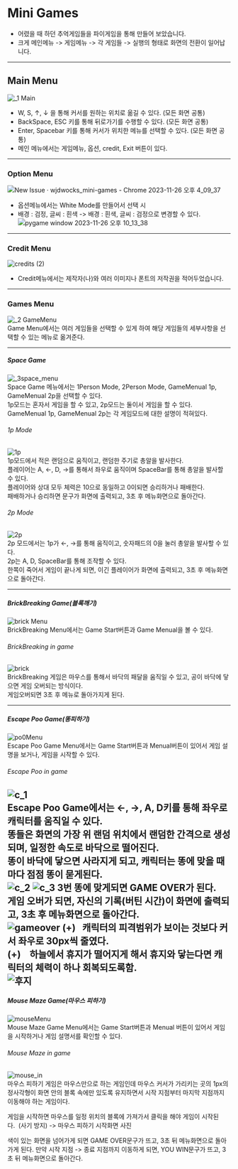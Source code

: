 # Mini Games
- 어렸을 때 하던 추억게임들을 파이게임을 통해 만들어 보았습니다.
- 크게 메인메뉴 -> 게임메뉴 -> 각 게임들 -> 실행의 형태로 화면의 전환이 일어납니다.
  
---
## Main Menu
![_1 Main](https://github.com/wjdwocks/mini-games/assets/144427497/90f9a4f7-18f1-4722-b71b-888ee314919b)<br/>
- W, S, &uarr;, &darr; 을 통해 커서를 원하는 위치로 옮길 수 있다. (모든 화면 공통)
- BackSpace, ESC 키를 통해 뒤로가기를 수행할 수 있다. (모든 화면 공통)
- Enter, Spacebar 키를 통해 커서가 위치한 메뉴를 선택할 수 있다. (모든 화면 공통)
- 메인 메뉴에서는 게임메뉴, 옵션, credit, Exit 버튼이 있다.

--- 
### Option Menu
![New Issue · wjdwocks_mini-games - Chrome 2023-11-26 오후 4_09_37](https://github.com/wjdwocks/mini-games/assets/144427497/3903e5c5-e539-4397-a7ee-0e1ab0289501)
<br/>
- 옵션메뉴에서는 White Mode를 만들어서 선택 시
- 배경 : 검정, 글씨 : 흰색 -> 배경 : 흰색, 글씨 : 검정으로 변경할 수 있다.
![pygame window 2023-11-26 오후 10_13_38](https://github.com/wjdwocks/mini-games/assets/144427497/661bc39a-71d2-4e36-8d4e-b7d6b12821f4)

--- 
### Credit Menu
![credits (2)](https://github.com/wjdwocks/mini-games/assets/144427497/df8b28ca-453a-46b5-93cc-2c2d35398a09)<br/>
- Credit메뉴에서는 제작자(나)와 여러 이미지나 폰트의 저작권을 적어두었습니다.

---
### Games Menu
![_2 GameMenu](https://github.com/wjdwocks/mini-games/assets/144427497/0afb1b0e-d575-453b-bf5b-6d68277c2fd2)<br/>
Game Menu에서는 여러 게임들을 선택할 수 있게 하여 해당 게임들의 세부사항을 선택할 수 있는 메뉴로 옮겨준다.<br/>

---
##### Space Game
![_3space_menu](https://github.com/wjdwocks/mini-games/assets/144427497/021d0497-8dd5-40eb-baf5-e1e6aecad969)<br/>
Space Game 메뉴에서는 1Person Mode, 2Person Mode, GameMenual 1p, GameMenual 2p을 선택할 수 있다.<br/>
1p모드는 혼자서 게임을 할 수 있고, 2p모드는 둘이서 게임을 할 수 있다.<br/>
GameMenual 1p, GameMenual 2p는 각 게임모드에 대한 설명이 적혀있다.<br/>

###### 1p Mode
![1p](https://github.com/wjdwocks/mini-games/assets/144427497/c9260bba-6563-463b-b240-191627523de9) <br/>
1p모드에서 적은 랜덤으로 움직이고, 랜덤한 주기로 총알을 발사한다. <br/>
플레이어는 A, &larr;, D, &rarr;를 통해서 좌우로 움직이며 SpaceBar를 통해 총알을 발사할 수 있다.<br/>
플레이어와 상대 모두 체력은 10으로 동일하고 0이되면 승리하거나 패배한다.<br/>
패배하거나 승리하면 문구가 화면에 출력되고, 3초 후 메뉴화면으로 돌아간다.<br/>

###### 2p Mode
![2p](https://github.com/wjdwocks/mini-games/assets/144427497/31af62c7-d1f1-4b76-b8ff-e84fd41218a3) <br/>
2p 모드에서는 1p가 &larr;, &rarr;를 통해 움직이고, 숫자패드의 0을 눌러 총알을 발사할 수 있다.<br/>
2p는 A, D, SpaceBar를 통해 조작할 수 있다.<br/>
한쪽이 죽어서 게임이 끝나게 되면, 이긴 플레이어가 화면에 출력되고, 3초 후 메뉴화면으로 돌아간다.<br/>

---
##### BrickBreaking Game(블록깨기)
![brick Menu](https://github.com/wjdwocks/mini-games/assets/144427497/25d8a2be-e9a2-435a-851d-ab796d15ef59)<br/>
BrickBreaking Menu에서는 Game Start버튼과 Game Menual을 볼 수 있다.

###### BrickBreaking in game
![brick](https://github.com/wjdwocks/mini-games/assets/144427497/dde7c415-65fa-42f4-81f2-bb0f5658cb2a) <br/>
BrickBreaking 게임은 마우스를 통해서 바닥의 패달을 움직일 수 있고, 공이 바닥에 닿으면 게임 오버되는 방식이다. <br/>
게임오버되면 3초 후 메뉴로 돌아가지게 된다.

---
##### Escape Poo Game(똥피하기)
![po0Menu](https://github.com/wjdwocks/mini-games/assets/144427497/ccc3c9d5-f549-4322-822f-4d725c17c200)<br/>
Escape Poo Game Menu에서는 Game Start버튼과 Menual버튼이 있어서 게임 설명을 보거나, 게임을 시작할 수 있다.

###### Escape Poo in game
![c_1](https://github.com/wjdwocks/mini-games/assets/144427497/02a4f90c-9028-4374-a001-7f91116e410a)<br/>
Escape Poo Game에서는 &larr;, &rarr;, A, D키를 통해 좌우로 캐릭터를 움직일 수 있다.<br/>
똥들은 화면의 가장 위 랜덤 위치에서 랜덤한 간격으로 생성되며, 일정한 속도로 바닥으로 떨어진다.<br/>
똥이 바닥에 닿으면 사라지게 되고, 캐릭터는 똥에 맞을 때마다 점점 똥이 묻게된다.<br/>
![c_2](https://github.com/wjdwocks/mini-games/assets/144427497/92143c28-ee29-451d-ae2f-96d339d99e73)
![c_3](https://github.com/wjdwocks/mini-games/assets/144427497/65b71bc8-e75f-4ac0-a3a1-b9151afa7e8f)
3번 똥에 맞게되면 GAME OVER가 된다.<br/>
게임 오버가 되면, 자신의 기록(버틴 시간)이 화면에 출력되고, 3초 후 메뉴화면으로 돌아간다.<br/>
![gameover](https://github.com/wjdwocks/mini-games/assets/144427497/9c064bb8-d7ed-4b79-a0d8-57fa4e1677a8)
(+) &nbsp;&nbsp;캐릭터의 피격범위가 보이는 것보다 커서 좌우로 30px씩 줄였다.<br/>
(+) &nbsp;&nbsp; 하늘에서 휴지가 떨어지게 해서 휴지와 닿는다면 캐릭터의 체력이 하나 회복되도록함.<br/>
![후지](https://github.com/wjdwocks/mini-games/assets/144427497/6c6d100a-f0c0-4f57-ac6c-b742f74e5569)
---
##### Mouse Maze Game(마우스 피하기)
![mouseMenu](https://github.com/wjdwocks/mini-games/assets/144427497/d594c09a-2c6f-4101-bfe2-000683538545)<br/>
Mouse Maze Game Menu에서는 Game Start버튼과 Menual 버튼이 있어서 게임을 시작하거나 게임 설명서를 확인할 수 있다.

###### Mouse Maze in game
![mouse_in](https://github.com/wjdwocks/mini-games/assets/144427497/c52d3ad7-544e-4ff5-ab12-4d7aa903480c)<br/>
마우스 피하기 게임은 마우스만으로 하는 게임인데 마우스 커서가 가리키는 곳의 1px의 정사각형이 화면 안의 블록 속에만 있도록 유지하면서 시작 지점부터 마지막 지점까지 이동해야 하는 게임이다.

게임을 시작하면 마우스를 일정 위치의 블록에 가져가서 클릭을 해야 게임이 시작된다.&nbsp;&nbsp;(사기 방지)
-> 마우스 피하기 시작화면 사진

색이 있는 화면을 넘어가게 되면 GAME OVER문구가 뜨고, 3초 뒤 메뉴화면으로 돌아가게 된다.
만약 시작 지점 -> 종료 지점까지 이동하게 되면, YOU WIN문구가 뜨고, 3초 뒤 메뉴화면으로 돌아간다.

